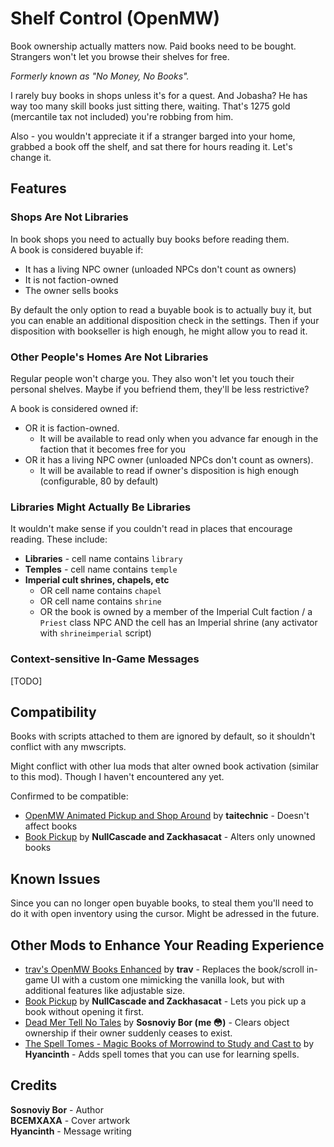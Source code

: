 # Shelf Control (OpenMW)

Book ownership actually matters now. Paid books need to be bought. Strangers won't let you browse their shelves for free.

_Formerly known as "No Money, No Books"._

I rarely buy books in shops unless it's for a quest. And Jobasha? He has way too many skill books just sitting there, waiting. That's 1275 gold (mercantile tax not included) you're robbing from him.

Also - you wouldn't appreciate it if a stranger barged into your home, grabbed a book off the shelf, and sat there for hours reading it. Let's change it.

## Features

### Shops Are Not Libraries

In book shops you need to actually buy books before reading them.  
A book is considered buyable if:

- It has a living NPC owner (unloaded NPCs don't count as owners)
- It is not faction-owned
- The owner sells books

By default the only option to read a buyable book is to actually buy it, but you can enable an additional disposition check in the settings. Then if your disposition with bookseller is high enough, he might allow you to read it.

### Other People's Homes Are Not Libraries

Regular people won't charge you. They also won't let you touch their personal shelves. Maybe if you befriend them, they'll be less restrictive?

A book is considered owned if:

- OR it is faction-owned.
  - It will be available to read only when you advance far enough in the faction that it becomes free for you
- OR it has a living NPC owner (unloaded NPCs don't count as owners).
  - It will be available to read if owner's disposition is high enough (configurable, 80 by default)

### Libraries Might Actually Be Libraries

It wouldn't make sense if you couldn't read in places that encourage reading. These include:

- **Libraries** - cell name contains `library`
- **Temples** - cell name contains `temple`
- **Imperial cult shrines, chapels, etc**
  - OR cell name contains `chapel`
  - OR cell name contains `shrine`
  - OR the book is owned by a member of the Imperial Cult faction / a `Priest` class NPC AND the cell has an Imperial shrine (any activator with `shrineimperial` script)

### Context-sensitive In-Game Messages

[TODO]

## Compatibility

Books with scripts attached to them are ignored by default, so it shouldn't conflict with any mwscripts.

Might conflict with other lua mods that alter owned book activation (similar to this mod). Though I haven't encountered any yet.

Confirmed to be compatible:

- [OpenMW Animated Pickup and Shop Around](https://www.nexusmods.com/morrowind/mods/54585) by **taitechnic** - Doesn't affect books
- [Book Pickup](https://www.nexusmods.com/morrowind/mods/46625) by **NullCascade and Zackhasacat** - Alters only unowned books

## Known Issues

Since you can no longer open buyable books, to steal them you'll need to do it with open inventory using the cursor. Might be adressed in the future.

## Other Mods to Enhance Your Reading Experience

- [trav's OpenMW Books Enhanced](https://www.nexusmods.com/morrowind/mods/55126) by **trav** - Replaces the book/scroll in-game UI with a custom one mimicking the vanilla look, but with additional features like adjustable size.
- [Book Pickup](https://www.nexusmods.com/morrowind/mods/46625) by **NullCascade and Zackhasacat** - Lets you pick up a book without opening it first.
- [Dead Mer Tell No Tales](https://www.nexusmods.com/morrowind/mods/57431) by **Sosnoviy Bor (me 😳)** - Clears object ownership if their owner suddenly ceases to exist.
- [The Spell Tomes - Magic Books of Morrowind to Study and Cast to](https://www.nexusmods.com/morrowind/mods/57432) by **Hyancinth** - Adds spell tomes that you can use for learning spells.

## Credits

**Sosnoviy Bor** - Author  
**BCEMXAXA** - Cover artwork  
**Hyancinth** - Message writing